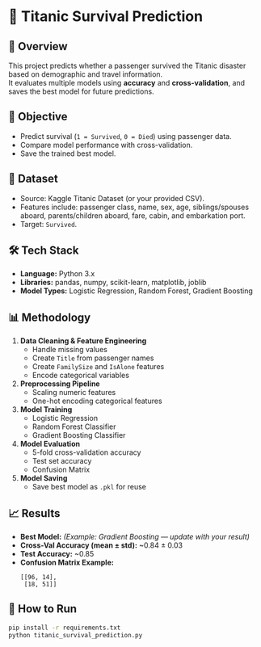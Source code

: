 # 🚢 Titanic Survival Prediction

## 📌 Overview
This project predicts whether a passenger survived the Titanic disaster based on demographic and travel information.  
It evaluates multiple models using **accuracy** and **cross-validation**, and saves the best model for future predictions.

## 🎯 Objective
- Predict survival (`1 = Survived`, `0 = Died`) using passenger data.
- Compare model performance with cross-validation.
- Save the trained best model.

## 📂 Dataset
- Source: Kaggle Titanic Dataset (or your provided CSV).
- Features include: passenger class, name, sex, age, siblings/spouses aboard, parents/children aboard, fare, cabin, and embarkation port.
- Target: `Survived`.

## 🛠 Tech Stack
- **Language:** Python 3.x
- **Libraries:** pandas, numpy, scikit-learn, matplotlib, joblib
- **Model Types:** Logistic Regression, Random Forest, Gradient Boosting

## 📊 Methodology
1. **Data Cleaning & Feature Engineering**
   - Handle missing values
   - Create `Title` from passenger names
   - Create `FamilySize` and `IsAlone` features
   - Encode categorical variables
2. **Preprocessing Pipeline**
   - Scaling numeric features
   - One-hot encoding categorical features
3. **Model Training**
   - Logistic Regression
   - Random Forest Classifier
   - Gradient Boosting Classifier
4. **Model Evaluation**
   - 5-fold cross-validation accuracy
   - Test set accuracy
   - Confusion Matrix
5. **Model Saving**
   - Save best model as `.pkl` for reuse

## 📈 Results
- **Best Model:** *(Example: Gradient Boosting — update with your result)*
- **Cross-Val Accuracy (mean ± std):** ~0.84 ± 0.03
- **Test Accuracy:** ~0.85
- **Confusion Matrix Example:**
  ```
  [[96, 14],
   [18, 51]]
  ```

## 🚀 How to Run
```bash
pip install -r requirements.txt
python titanic_survival_prediction.py
```

